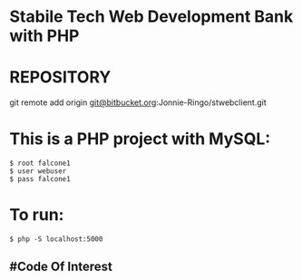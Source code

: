 Stabile Tech Web Development Bank with PHP
================================================================================

# REPOSITORY
git remote add origin git@bitbucket.org:Jonnie-Ringo/stwebclient.git

# This is a PHP project with MySQL:

    $ root falcone1
    $ user webuser
    $ pass falcone1

# To run:

    $ php -S localhost:5000

#Code Of Interest
-----------------
